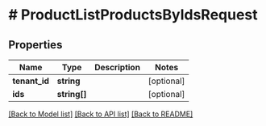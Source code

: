 # # ProductListProductsByIdsRequest


## Properties


Name | Type | Description | Notes
------------ | ------------- | ------------- | -------------
**tenant_id**| **string** |   | [optional]
**ids**| **string[]** |   | [optional]


[[Back to Model list]](../../README.md#models) [[Back to API list]](../../README.md#endpoints) [[Back to README]](../../README.md)